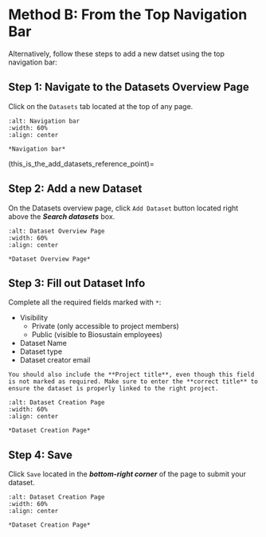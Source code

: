 # **Method B**: From the Top Navigation Bar
Alternatively, follow these steps to add a new datset using the top navigation bar:


## Step 1: Navigate to the Datasets Overview Page 
Click on the `Datasets` tab located at the top of any page.


```{figure} ../../../_static/images/dataset_tab_2.png
:alt: Navigation bar
:width: 60%
:align: center

*Navigation bar*

```
(this_is_the_add_datasets_reference_point)=
## Step 2: Add a new Dataset 
On the Datasets overview page, click `Add Dataset` button located right above the ***Search datasets*** box.


```{figure} ../../../_static/images/Add_Dataset_button2.png
:alt: Dataset Overview Page
:width: 60%
:align: center

*Dataset Overview Page*

```


## Step 3: Fill out Dataset Info
Complete all the required fields marked with `*`:

* Visibility
    * Private (only accessible to project members)
    * Public (visible to Biosustain employees)
* Dataset Name
* Dataset type
* Dataset creator email


```{note} 
You should also include the **Project title**, even though this field is not marked as required. Make sure to enter the **correct title** to ensure the dataset is properly linked to the right project.
```


```{figure} ../../../_static/images/dataset_creation_page2.png
:alt: Dataset Creation Page
:width: 60%
:align: center

*Dataset Creation Page*

```


## Step 4: Save
Click `Save` located in the ***bottom-right corner*** of the page to submit your dataset.


```{figure} ../../../_static/images/dataset_creation_save_button.png
:alt: Dataset Creation Page
:width: 60%
:align: center

*Dataset Creation Page*

```